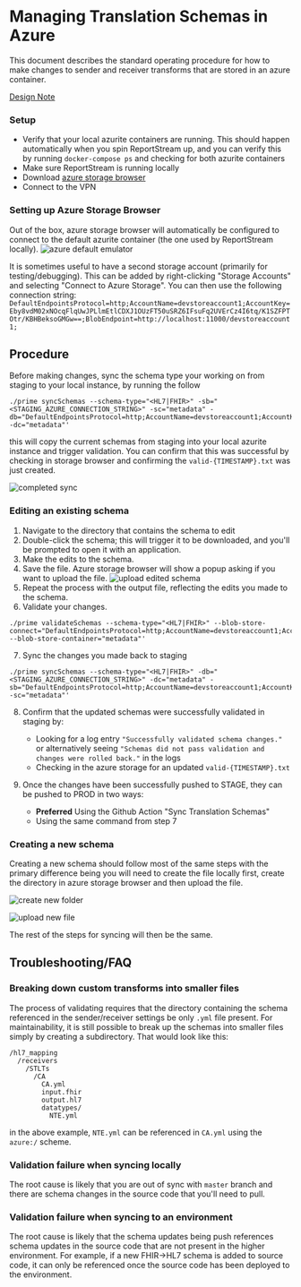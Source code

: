 # Managing Translation Schemas in Azure

This document describes the standard operating procedure for how to make changes to sender and receiver transforms that
are stored in an azure container.

[Design Note](../design/features/0005-managing-translation-schemas.md)

### Setup

- Verify that your local azurite containers are running. This should happen automatically when you spin ReportStream up,
  and you can verify this by running `docker-compose ps` and checking for both azurite containers
- Make sure ReportStream is running locally
- Download [azure storage browser](https://azure.microsoft.com/en-us/products/storage/storage-explorer)
- Connect to the VPN

### Setting up Azure Storage Browser

Out of the box, azure storage browser will automatically be configured to connect to the default azurite container (the
one used by ReportStream locally).
![azure default emulator](./azure-storage-browser-default-emulator.png)

It is sometimes useful to have a second storage account (primarily for testing/debugging). This can be added by
right-clicking "Storage Accounts" and selecting "Connect to Azure Storage". You can then use the following connection
string:
`DefaultEndpointsProtocol=http;AccountName=devstoreaccount1;AccountKey=Eby8vdM02xNOcqFlqUwJPLlmEtlCDXJ1OUzFT50uSRZ6IFsuFq2UVErCz4I6tq/K1SZFPTOtr/KBHBeksoGMGw==;BlobEndpoint=http://localhost:11000/devstoreaccount1;`

## Procedure

Before making changes, sync the schema type your working on from staging to your local instance, by running the follow

```shell
./prime syncSchemas --schema-type="<HL7|FHIR>" -sb="<STAGING_AZURE_CONNECTION_STRING>" -sc="metadata" -db="DefaultEndpointsProtocol=http;AccountName=devstoreaccount1;AccountKey=Eby8vdM02xNOcqFlqUwJPLlmEtlCDXJ1OUzFT50uSRZ6IFsuFq2UVErCz4I6tq/K1SZFPTOtr/KBHBeksoGMGw==;BlobEndpoint=http://localhost:10000/devstoreaccount1;" -dc="metadata"'
```

this will copy the current schemas from staging into your local azurite instance and trigger validation. You can confirm
that this was successful by checking in storage browser and confirming the `valid-{TIMESTAMP}.txt` was just created.

![completed sync](./completed-schema-sync.png)

### Editing an existing schema

1. Navigate to the directory that contains the schema to edit
2. Double-click the schema; this will trigger it to be downloaded, and you'll be prompted to open it with an
   application.
3. Make the edits to the schema.
4. Save the file. Azure storage browser will show a popup asking if you want to upload the file.
   ![upload edited schema](./upload-edited-schema.png)
5. Repeat the process with the output file, reflecting the edits you made to the schema.
6. Validate your changes.

```shell
./prime validateSchemas --schema-type="<HL7|FHIR>" --blob-store-connect="DefaultEndpointsProtocol=http;AccountName=devstoreaccount1;AccountKey=Eby8vdM02xNOcqFlqUwJPLlmEtlCDXJ1OUzFT50uSRZ6IFsuFq2UVErCz4I6tq/K1SZFPTOtr/KBHBeksoGMGw==;BlobEndpoint=http://localhost:11000/devstoreaccount1;" --blob-store-container="metadata"'
```

7. Sync the changes you made back to staging

```shell
./prime syncSchemas --schema-type="<HL7|FHIR>" -db="<STAGING_AZURE_CONNECTION_STRING>" -dc="metadata" -sb="DefaultEndpointsProtocol=http;AccountName=devstoreaccount1;AccountKey=Eby8vdM02xNOcqFlqUwJPLlmEtlCDXJ1OUzFT50uSRZ6IFsuFq2UVErCz4I6tq/K1SZFPTOtr/KBHBeksoGMGw==;BlobEndpoint=http://localhost:10000/devstoreaccount1;" -sc="metadata"'
```

8. Confirm that the updated schemas were successfully validated in staging by:
    - Looking for a log entry `"Successfully validated schema changes."` or alternatively
      seeing `"Schemas did not pass validation and changes were rolled back."` in the logs
    - Checking in the azure storage for an updated `valid-{TIMESTAMP}.txt`

9. Once the changes have been successfully pushed to STAGE, they can be pushed to PROD in two ways:
    - **Preferred** Using the Github Action "Sync Translation Schemas"
    - Using the same command from step 7

### Creating a new schema

Creating a new schema should follow most of the same steps with the primary difference being you will need to create the
file locally first, create the directory in azure storage browser and then upload the file.

![create new folder](./create-new-folder.png)

![upload new file](./upload-new-file.png)

The rest of the steps for syncing will then be the same.

## Troubleshooting/FAQ

### Breaking down custom transforms into smaller files

The process of validating requires that the directory containing the schema referenced in the sender/receiver settings
be only `.yml` file present. For maintainability, it is still possible to break up the schemas into smaller files simply
by creating a subdirectory. That would look like this:

```shell
/hl7_mapping
  /receivers
    /STLTs
      /CA
        CA.yml
        input.fhir
        output.hl7
        datatypes/
          NTE.yml
```

in the above example, `NTE.yml` can be referenced in `CA.yml` using the `azure:/` scheme.

### Validation failure when syncing locally

The root cause is likely that you are out of sync with `master` branch and there are schema changes in the source code
that you'll need to pull.

### Validation failure when syncing to an environment

The root cause is likely that the schema updates being push references schema updates in the source code that are not
present in the higher environment. For example, if a new FHIR->HL7 schema is added to source code, it can only be
referenced once the source code has been deployed to the environment.
